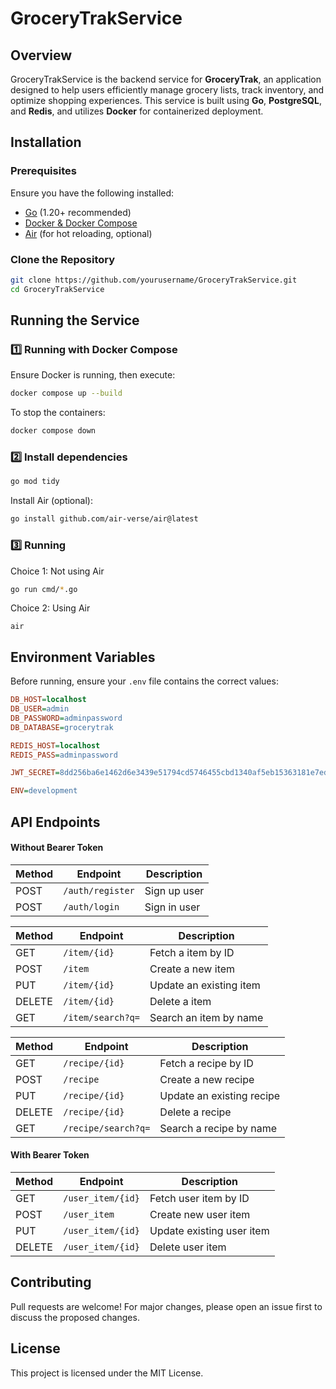 # GroceryTrakService

## Overview
GroceryTrakService is the backend service for **GroceryTrak**, an application designed to help users efficiently manage grocery lists, track inventory, and optimize shopping experiences. This service is built using **Go**, **PostgreSQL**, and **Redis**, and utilizes **Docker** for containerized deployment.

## Installation

### **Prerequisites**
Ensure you have the following installed:
- [Go](https://go.dev/dl/) (1.20+ recommended)
- [Docker & Docker Compose](https://docs.docker.com/get-docker/)
- [Air](https://github.com/cosmtrek/air) (for hot reloading, optional)

### **Clone the Repository**
```sh
git clone https://github.com/yourusername/GroceryTrakService.git
cd GroceryTrakService
```

## **Running the Service**

### **1️⃣ Running with Docker Compose**
Ensure Docker is running, then execute:
```sh
docker compose up --build
```

To stop the containers:
```sh
docker compose down
```

### **2️⃣ Install dependencies**
```sh
go mod tidy
```

Install Air (optional):
```sh
go install github.com/air-verse/air@latest
```

### **3️⃣ Running**
Choice 1: Not using Air
```sh
go run cmd/*.go
```

Choice 2: Using Air
```
air
```

## **Environment Variables**
Before running, ensure your `.env` file contains the correct values:
```ini
DB_HOST=localhost
DB_USER=admin
DB_PASSWORD=adminpassword
DB_DATABASE=grocerytrak

REDIS_HOST=localhost
REDIS_PASS=adminpassword

JWT_SECRET=8dd256ba6e1462d6e3439e51794cd5746455cbd1340af5eb15363181e7edc73a

ENV=development
```

## **API Endpoints**

#### Without Bearer Token ####

| Method | Endpoint             | Description                |
|--------|----------------------|----------------------------|
| POST   | `/auth/register`     | Sign up user               |
| POST   | `/auth/login`        | Sign in user               |

| Method | Endpoint             | Description                |
|--------|----------------------|----------------------------|
| GET    | `/item/{id}`         | Fetch a item by ID         |
| POST   | `/item`              | Create a new item          |
| PUT    | `/item/{id}`         | Update an existing item    |
| DELETE | `/item/{id}`         | Delete a item              |
| GET    | `/item/search?q=`    | Search an item by name     |

| Method | Endpoint             | Description                |
|--------|----------------------|----------------------------|
| GET    | `/recipe/{id}`       | Fetch a recipe by ID       |
| POST   | `/recipe`            | Create a new recipe        |
| PUT    | `/recipe/{id}`       | Update an existing recipe  |
| DELETE | `/recipe/{id}`       | Delete a recipe            |
| GET    | `/recipe/search?q=`  | Search a recipe by name    |

#### With Bearer Token ####

| Method | Endpoint             | Description                |
|--------|----------------------|----------------------------|
| GET    | `/user_item/{id}`    | Fetch user item by ID      |
| POST   | `/user_item`         | Create new user item       |
| PUT    | `/user_item/{id}`    | Update existing user item  |
| DELETE | `/user_item/{id}`    | Delete user item           |

## **Contributing**
Pull requests are welcome! For major changes, please open an issue first to discuss the proposed changes.

## **License**
This project is licensed under the MIT License.

